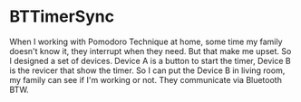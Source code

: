# BTTimerSync
When I working with Pomodoro Technique at home, some time my family doesn't know it, they interrupt when they need. But that make me upset. So I designed a set of devices. Device A is a button to start the timer, Device B is the revicer that show the timer. So I can put the Device B in living room, my family can see if I'm working or not. They communicate via Bluetooth BTW. 
